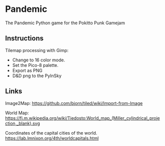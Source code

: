 # Pandemic
The Pandemic Python game for the Pokitto Punk Gamejam

## Instructions

Tilemap processing with Gimp:
- Change to 16 color mode.
- Set the Pico-8 palette.
- Export as PNG
- D&D png to the PyInSky

## Links
Image2Map:
https://github.com/bjorn/tiled/wiki/Import-from-Image

World Map:
https://fi.m.wikipedia.org/wiki/Tiedosto:World_map_(Miller_cylindrical_projection,_blank).svg

Coordinates of the capital cities of the world.
https://lab.lmnixon.org/4th/worldcapitals.html


